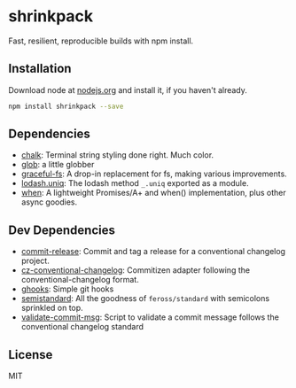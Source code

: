 # shrinkpack 

Fast, resilient, reproducible builds with npm install.

## Installation

Download node at [nodejs.org](http://nodejs.org) and install it, if you haven't already.

```sh
npm install shrinkpack --save
```



## Dependencies

- [chalk](https://github.com/chalk/chalk): Terminal string styling done right. Much color.
- [glob](https://github.com/isaacs/node-glob): a little globber
- [graceful-fs](https://github.com/isaacs/node-graceful-fs): A drop-in replacement for fs, making various improvements.
- [lodash.uniq](https://github.com/lodash/lodash): The lodash method `_.uniq` exported as a module.
- [when](https://github.com/cujojs/when): A lightweight Promises/A+ and when() implementation, plus other async goodies.

## Dev Dependencies

- [commit-release](https://github.com/JamieMason/commit-release): Commit and tag a release for a conventional changelog project.
- [cz-conventional-changelog](https://github.com/commitizen/cz-conventional-changelog): Commitizen adapter following the conventional-changelog format.
- [ghooks](https://github.com/gtramontina/ghooks): Simple git hooks
- [semistandard](https://github.com/Flet/semistandard): All the goodness of `feross/standard` with semicolons sprinkled on top.
- [validate-commit-msg](https://github.com/kentcdodds/validate-commit-msg): Script to validate a commit message follows the conventional changelog standard


## License

MIT

